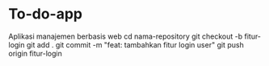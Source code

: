 # To-do-app
Aplikasi manajemen berbasis web
cd nama-repository
git checkout -b fitur-login
git add .
git commit -m "feat: tambahkan fitur login user"
git push origin fitur-login
